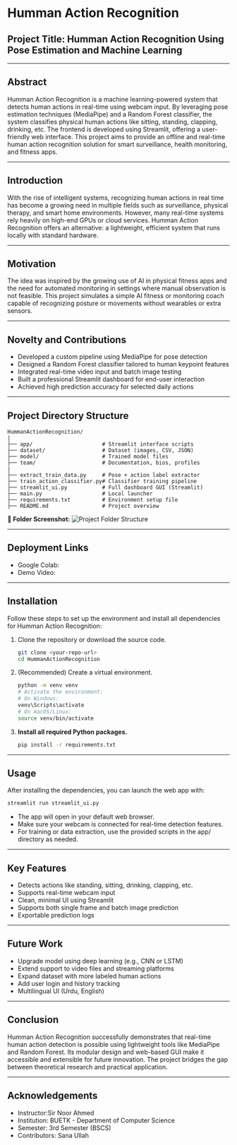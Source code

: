 # Humman Action Recognition

## Project Title:  Humman Action Recognition Using Pose Estimation and Machine Learning

---

## Abstract

Humman Action Recognition is a machine learning-powered system that detects human actions in real-time using webcam input. By leveraging pose estimation techniques (MediaPipe) and a Random Forest classifier, the system classifies physical human actions like sitting, standing, clapping, drinking, etc. The frontend is developed using Streamlit, offering a user-friendly web interface. This project aims to provide an offline and real-time human action recognition solution for smart surveillance, health monitoring, and fitness apps.

---

## Introduction

With the rise of intelligent systems, recognizing human actions in real time has become a growing need in multiple fields such as surveillance, physical therapy, and smart home environments. However, many real-time systems rely heavily on high-end GPUs or cloud services. Humman Action Recognition offers an alternative: a lightweight, efficient system that runs locally with standard hardware.

---

## Motivation

The idea was inspired by the growing use of AI in physical fitness apps and the need for automated monitoring in settings where manual observation is not feasible. This project simulates a simple AI fitness or monitoring coach capable of recognizing posture or movements without wearables or extra sensors.

---

## Novelty and Contributions

* Developed a custom pipeline using MediaPipe for pose detection
* Designed a Random Forest classifier tailored to human keypoint features
* Integrated real-time video input and batch image testing
* Built a professional Streamlit dashboard for end-user interaction
* Achieved high prediction accuracy for selected daily actions

---

## Project Directory Structure

```
HummanActionRecognition/
|
├── app/                      # Streamlit interface scripts
├── dataset/                  # Dataset (images, CSV, JSON)
├── model/                    # Trained model files
├── team/                     # Documentation, bios, profiles
|
├── extract_train_data.py     # Pose + action label extractor
├── train_action_classifier.py# Classifier training pipeline
├── streamlit_ui.py           # Full dashboard GUI (Streamlit)
├── main.py                   # Local launcher
├── requirements.txt          # Environment setup file
├── README.md                 # Project overview
```

**📂 Folder Screenshot:**
![Project Folder Structure](attachment:/mnt/data/78dd46c8-b657-411b-b6f9-a618b1db64b7.png)

---

## Deployment Links

* Google Colab:
* Demo Video:

> 

---

## Installation

Follow these steps to set up the environment and install all dependencies for Humman Action Recognition:

1. Clone the repository or download the source code.
   ```bash
   git clone <your-repo-url>
   cd HummanActionRecognition
   ```

2. (Recommended) Create a virtual environment.
   ```bash
   python -m venv venv
   # Activate the environment:
   # On Windows:
   venv\Scripts\activate
   # On macOS/Linux:
   source venv/bin/activate
   ```

3. **Install all required Python packages.**
   ```bash
   pip install -r requirements.txt
   ```

---

## Usage

After installing the dependencies, you can launch the web app with:

```bash
streamlit run streamlit_ui.py
```

- The app will open in your default web browser.
- Make sure your webcam is connected for real-time detection features.
- For training or data extraction, use the provided scripts in the app/ directory as needed.

---

## Key Features

* Detects actions like standing, sitting, drinking, clapping, etc.
* Supports real-time webcam input
* Clean, minimal UI using Streamlit
* Supports both single frame and batch image prediction
* Exportable prediction logs

---

## Future Work

* Upgrade model using deep learning (e.g., CNN or LSTM)
* Extend support to video files and streaming platforms
* Expand dataset with more labeled human actions
* Add user login and history tracking
* Multilingual UI (Urdu, English)

---

## Conclusion

Humman Action Recognition successfully demonstrates that real-time human action detection is possible using lightweight tools like MediaPipe and Random Forest. Its modular design and web-based GUI make it accessible and extensible for future innovation. The project bridges the gap between theoretical research and practical application.

---

## Acknowledgements

* Instructor:Sir Noor Ahmed
* Institution: BUETK - Department of Computer Science
* Semester: 3rd Semester (BSCS)
* Contributors: Sana Ullah

